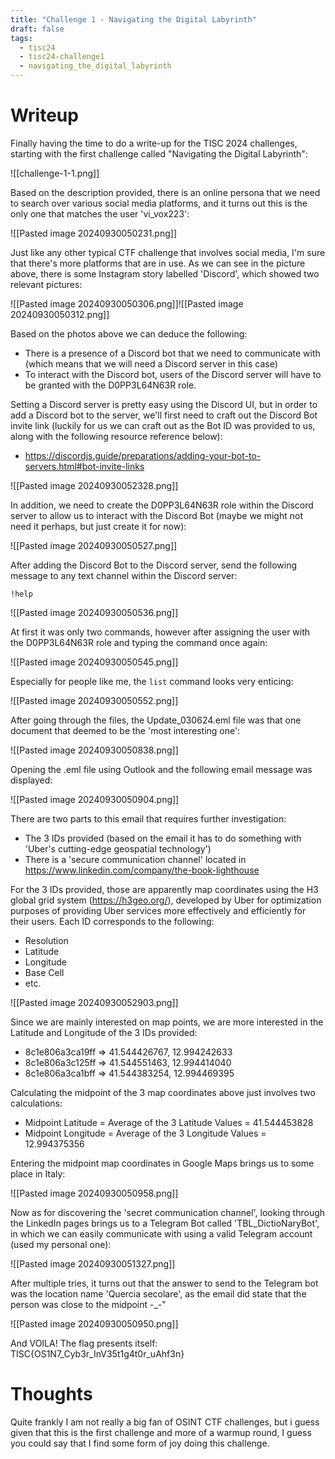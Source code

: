 ```yaml
---
title: "Challenge 1 - Navigating the Digital Labyrinth"
draft: false
tags:
  - tisc24
  - tisc24-challenge1
  - navigating_the_digital_labyrinth
---
```

# Writeup

Finally having the time to do a write-up for the TISC 2024 challenges, starting with the first challenge called "Navigating the Digital Labyrinth":

![[challenge-1-1.png]]

Based on the description provided, there is an online persona that we need to search over various social media platforms, and it turns out this is the only one that matches the user 'vi_vox223':

![[Pasted image 20240930050231.png]]

Just like any other typical CTF challenge that involves social media, I'm sure that there's more platforms that are in use. As we can see in the picture above, there is some Instagram story labelled 'Discord', which showed two relevant pictures:

![[Pasted image 20240930050306.png]]![[Pasted image 20240930050312.png]]

Based on the photos above we can deduce the following:
- There is a presence of a Discord bot that we need to communicate with (which means that we will need a Discord server in this case)
- To interact with the Discord bot, users of the Discord server will have to be granted with the D0PP3L64N63R role.

Setting a Discord server is pretty easy using the Discord UI, but in order to add a Discord bot to the server, we'll first need to craft out the Discord Bot invite link (luckily for us we can craft out as the Bot ID was provided to us, along with the following resource reference below):
- https://discordjs.guide/preparations/adding-your-bot-to-servers.html#bot-invite-links

![[Pasted image 20240930052328.png]]

In addition, we need to create the D0PP3L64N63R role within the Discord server to allow us to interact with the Discord Bot (maybe we might not need it perhaps, but just create it for now):

![[Pasted image 20240930050527.png]]

After adding the Discord Bot to the Discord server, send the following message to any text channel within the Discord server:
```
!help
```

![[Pasted image 20240930050536.png]]

At first it was only two commands, however after assigning the user with the D0PP3L64N63R role and typing the command once again:

![[Pasted image 20240930050545.png]]

Especially for people like me, the ```list``` command looks very enticing:

![[Pasted image 20240930050552.png]]

After going through the files, the Update_030624.eml file was that one document that deemed to be the 'most interesting one':

![[Pasted image 20240930050838.png]]

Opening the .eml file using Outlook and the following email message was displayed:

![[Pasted image 20240930050904.png]]

There are two parts to this email that requires further investigation:
- The 3 IDs provided (based on the email it has to do something with 'Uber's cutting-edge geospatial technology')
- There is a 'secure communication channel' located in https://www.linkedin.com/company/the-book-lighthouse

For the 3 IDs provided, those are apparently map coordinates using the H3 global grid system (https://h3geo.org/), developed by Uber for optimization purposes of providing Uber services more effectively and efficiently for their users. Each ID corresponds to the following:
- Resolution
- Latitude
- Longitude
- Base Cell
- etc.

![[Pasted image 20240930052903.png]]

Since we are mainly interested on map points, we are more interested in the Latitude and Longitude of the 3 IDs provided:
- 8c1e806a3ca19ff => 41.544426767, 12.994242633
- 8c1e806a3c125ff => 41.544551463, 12.994414040 
- 8c1e806a3ca1bff => 41.544383254, 12.994469395

Calculating the midpoint of the 3 map coordinates above just involves two calculations:
- Midpoint Latitude = Average of the 3 Latitude Values = 41.544453828
- Midpoint Longitude = Average of the 3 Longitude Values = 12.994375356

Entering the midpoint map coordinates in Google Maps brings us to some place in Italy:

![[Pasted image 20240930050958.png]]

Now as for discovering the 'secret communication channel', looking through the LinkedIn pages brings us to a Telegram Bot called 'TBL_DictioNaryBot', in which we can easily communicate with using a valid Telegram account (used my personal one):

![[Pasted image 20240930051327.png]]

After multiple tries, it turns out that the answer to send to the Telegram bot was the location name 'Quercia secolare', as the email did state that the person was close to the midpoint -_-"

![[Pasted image 20240930050950.png]]

And VOILA! The flag presents itself: TISC{OS1N7_Cyb3r_InV35t1g4t0r_uAhf3n}

# Thoughts

Quite frankly I am not really a big fan of OSINT CTF challenges, but i guess given that this is the first challenge and more of a warmup round, I guess you could say that I find some form of joy doing this challenge.